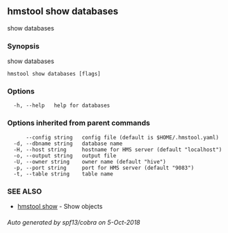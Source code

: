 ## hmstool show databases

show databases

### Synopsis

show databases

```
hmstool show databases [flags]
```

### Options

```
  -h, --help   help for databases
```

### Options inherited from parent commands

```
      --config string   config file (default is $HOME/.hmstool.yaml)
  -d, --dbname string   database name
  -H, --host string     hostname for HMS server (default "localhost")
  -o, --output string   output file
  -U, --owner string    owner name (default "hive")
  -p, --port string     port for HMS server (default "9083")
  -t, --table string    table name
```

### SEE ALSO

* [hmstool show](hmstool_show.md)	 - Show objects

###### Auto generated by spf13/cobra on 5-Oct-2018

